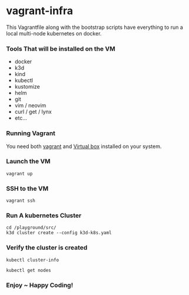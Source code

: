 # vagrant-infra

This Vagrantfile along with the bootstrap scripts have everything to run a local multi-node kubernetes on docker.

### Tools That will be installed on the VM
- docker
- k3d
- kind
- kubectl
- kustomize
- helm
- git
- vim / neovim
- curl / get / lynx
- etc...

### Running Vagrant
You need both [vagrant](https://www.vagrantup.com/docs/installation) and [Virtual box](https://www.virtualbox.org/wiki/Downloads) installed on your system.

### Launch the VM
```shell=
vagrant up
```

### SSH to the VM
```shell=
vagrant ssh
```

### Run A kubernetes Cluster
```shell=
cd /playground/src/
k3d cluster create --config k3d-k8s.yaml
```

### Verify the cluster is created
```shell=
kubectl cluster-info

kubectl get nodes
```

### Enjoy ~ Happy Coding!